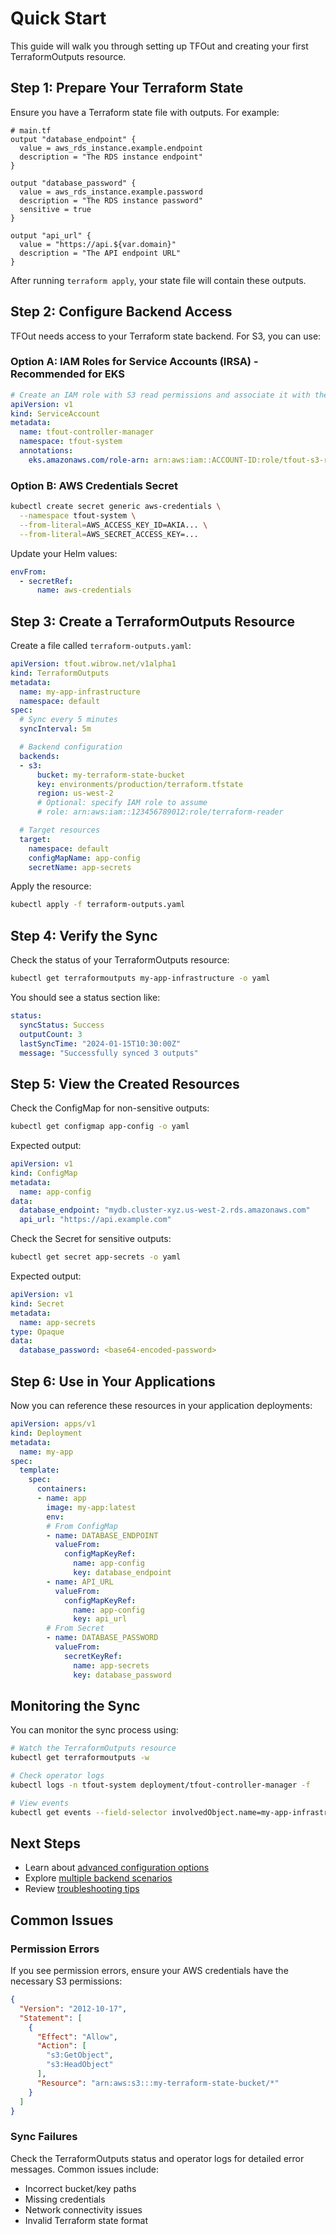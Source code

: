 # Quick Start

This guide will walk you through setting up TFOut and creating your first TerraformOutputs resource.

## Step 1: Prepare Your Terraform State

Ensure you have a Terraform state file with outputs. For example:

```hcl
# main.tf
output "database_endpoint" {
  value = aws_rds_instance.example.endpoint
  description = "The RDS instance endpoint"
}

output "database_password" {
  value = aws_rds_instance.example.password
  description = "The RDS instance password"
  sensitive = true
}

output "api_url" {
  value = "https://api.${var.domain}"
  description = "The API endpoint URL"
}
```

After running `terraform apply`, your state file will contain these outputs.

## Step 2: Configure Backend Access

TFOut needs access to your Terraform state backend. For S3, you can use:

### Option A: IAM Roles for Service Accounts (IRSA) - Recommended for EKS

```yaml
# Create an IAM role with S3 read permissions and associate it with the service account
apiVersion: v1
kind: ServiceAccount
metadata:
  name: tfout-controller-manager
  namespace: tfout-system
  annotations:
    eks.amazonaws.com/role-arn: arn:aws:iam::ACCOUNT-ID:role/tfout-s3-reader
```

### Option B: AWS Credentials Secret

```bash
kubectl create secret generic aws-credentials \
  --namespace tfout-system \
  --from-literal=AWS_ACCESS_KEY_ID=AKIA... \
  --from-literal=AWS_SECRET_ACCESS_KEY=...
```

Update your Helm values:

```yaml
envFrom:
  - secretRef:
      name: aws-credentials
```

## Step 3: Create a TerraformOutputs Resource

Create a file called `terraform-outputs.yaml`:

```yaml
apiVersion: tfout.wibrow.net/v1alpha1
kind: TerraformOutputs
metadata:
  name: my-app-infrastructure
  namespace: default
spec:
  # Sync every 5 minutes
  syncInterval: 5m

  # Backend configuration
  backends:
  - s3:
      bucket: my-terraform-state-bucket
      key: environments/production/terraform.tfstate
      region: us-west-2
      # Optional: specify IAM role to assume
      # role: arn:aws:iam::123456789012:role/terraform-reader

  # Target resources
  target:
    namespace: default
    configMapName: app-config
    secretName: app-secrets
```

Apply the resource:

```bash
kubectl apply -f terraform-outputs.yaml
```

## Step 4: Verify the Sync

Check the status of your TerraformOutputs resource:

```bash
kubectl get terraformoutputs my-app-infrastructure -o yaml
```

You should see a status section like:

```yaml
status:
  syncStatus: Success
  outputCount: 3
  lastSyncTime: "2024-01-15T10:30:00Z"
  message: "Successfully synced 3 outputs"
```

## Step 5: View the Created Resources

Check the ConfigMap for non-sensitive outputs:

```bash
kubectl get configmap app-config -o yaml
```

Expected output:

```yaml
apiVersion: v1
kind: ConfigMap
metadata:
  name: app-config
data:
  database_endpoint: "mydb.cluster-xyz.us-west-2.rds.amazonaws.com"
  api_url: "https://api.example.com"
```

Check the Secret for sensitive outputs:

```bash
kubectl get secret app-secrets -o yaml
```

Expected output:

```yaml
apiVersion: v1
kind: Secret
metadata:
  name: app-secrets
type: Opaque
data:
  database_password: <base64-encoded-password>
```

## Step 6: Use in Your Applications

Now you can reference these resources in your application deployments:

```yaml
apiVersion: apps/v1
kind: Deployment
metadata:
  name: my-app
spec:
  template:
    spec:
      containers:
      - name: app
        image: my-app:latest
        env:
        # From ConfigMap
        - name: DATABASE_ENDPOINT
          valueFrom:
            configMapKeyRef:
              name: app-config
              key: database_endpoint
        - name: API_URL
          valueFrom:
            configMapKeyRef:
              name: app-config
              key: api_url
        # From Secret
        - name: DATABASE_PASSWORD
          valueFrom:
            secretKeyRef:
              name: app-secrets
              key: database_password
```

## Monitoring the Sync

You can monitor the sync process using:

```bash
# Watch the TerraformOutputs resource
kubectl get terraformoutputs -w

# Check operator logs
kubectl logs -n tfout-system deployment/tfout-controller-manager -f

# View events
kubectl get events --field-selector involvedObject.name=my-app-infrastructure
```

## Next Steps

- Learn about [advanced configuration options](configuration/terraformoutputs.md)
- Explore [multiple backend scenarios](examples/basic.md)
- Review [troubleshooting tips](reference/troubleshooting.md)

## Common Issues

### Permission Errors

If you see permission errors, ensure your AWS credentials have the necessary S3 permissions:

```json
{
  "Version": "2012-10-17",
  "Statement": [
    {
      "Effect": "Allow",
      "Action": [
        "s3:GetObject",
        "s3:HeadObject"
      ],
      "Resource": "arn:aws:s3:::my-terraform-state-bucket/*"
    }
  ]
}
```

### Sync Failures

Check the TerraformOutputs status and operator logs for detailed error messages. Common issues include:

- Incorrect bucket/key paths
- Missing credentials
- Network connectivity issues
- Invalid Terraform state format